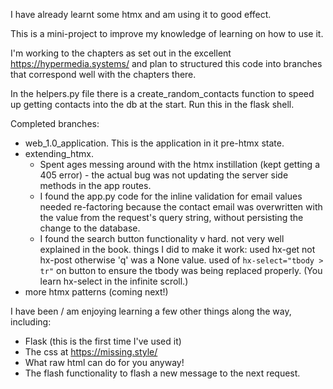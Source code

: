 I have already learnt some htmx and am using it to good effect.

This is a mini-project to improve my knowledge of learning on how to use it.

I'm working to the chapters as set out in the excellent https://hypermedia.systems/ and plan to structured this code
into
branches that correspond well with the chapters there.

In the helpers.py file there is a create_random_contacts function to speed up getting contacts into the db at the start.
Run this in the flask shell.

Completed branches:

- web_1.0_application. This is the application in it pre-htmx state.
- extending_htmx.
    - Spent ages messing around with the htmx instillation (kept getting a 405 error) - the actual bug was not updating
      the server side methods in the app routes.
    - I found the app.py code for the inline validation for email values needed re-factoring because the contact email
      was overwritten with the value from the request's query string, without persisting the change to the database.
    - I found the search button functionality v hard. not very well explained in the book. things I did to make it work:
      used hx-get not hx-post otherwise 'q' was a None value. used of `hx-select="tbody > tr"` on button to ensure the
      tbody was being replaced properly. (You learn hx-select in the infinite scroll.)
- more htmx patterns (coming next!)

I have been / am enjoying learning a few other things along the
way, including:

- Flask (this is the first time I've used it)
- The css at https://missing.style/
- What raw html can do for you anyway!
- The flash functionality to flash a new message to the next request. 